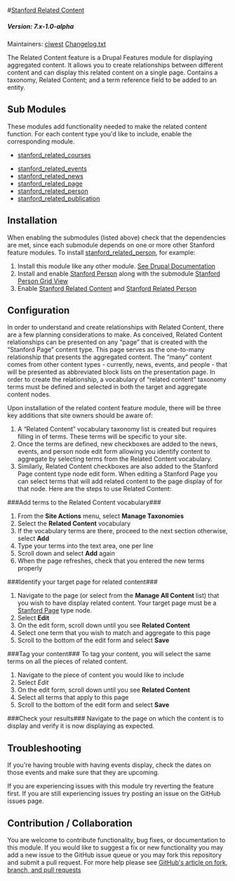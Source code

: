 #[Stanford Related Content](https://github.com/SU-SWS/stanford_related_content)
##### Version: 7.x-1.0-alpha

Maintainers: [cjwest](https://github.com/cjwest)
[Changelog.txt](CHANGELOG.txt)

The Related Content feature is a Drupal Features module for displaying aggregated content. It allows you to create relationships between different content and can display this related content on a single page. Contains a taxonomy, Related Content; and a term reference field to be added to an entity.

Sub Modules
---
These modules add functionality needed to make the related content function. For each content type you'd like to include, enable the corresponding module.

* [stanford_related_courses](https://github.com/SU-SWS/stanford_related_content/tree/7.x-1.x/modules/stanford_related_courses)
- [stanford_related_events](https://github.com/SU-SWS/stanford_related_content/tree/7.x-1.x/modules/stanford_related_events)
- [stanford_related_news](https://github.com/SU-SWS/stanford_related_content/tree/7.x-1.x/modules/stanford_related_news)
- [stanford_related_page](https://github.com/SU-SWS/stanford_related_content/tree/7.x-1.x/modules/stanford_related_page)
- [stanford_related_person](https://github.com/SU-SWS/stanford_related_content/tree/7.x-1.x/modules/stanford_related_person)
- [stanford_related_publication](https://github.com/SU-SWS/stanford_related_content/tree/7.x-1.x/modules/stanford_related_publication)


Installation
---
When enabling the submodules (listed above) check that the dependencies are met, since each submodule depends on one or more other Stanford feature modules. To install [stanford_related_person](https://github.com/SU-SWS/stanford_related_content/tree/7.x-1.x/modules/stanford_related_person), for example:

1. Install this module like any other module. [See Drupal Documentation](https://drupal.org/documentation/install/modules-themes/modules-7)
2. Install and enable [Stanford Person](https://github.com/SU-SWS/stanford_person/tree/7.x-5.x-dev) along with the submodule [Stanford Person Grid View](https://github.com/SU-SWS/stanford_person/tree/5.x-grid-view/modules/stanford_person_grid_view)
3. Enable [Stanford Related Content](https://github.com/SU-SWS/stanford_related_content) and [Stanford Related Person](https://github.com/SU-SWS/stanford_related_content/tree/7.x-1.x/modules/stanford_related_person)


Configuration
---

In order to understand and create relationships with Related Content, there are a few planning considerations to make. As conceived, Related Content relationships can be presented on any “page” that is created with the “Stanford Page” content type.  This page serves as the one-to-many relationship that presents the aggregated content.  The “many” content comes from other content types - currently, news, events, and people - that will be presented as abbreviated block lists on the presentation page. In order to create the relationship, a vocabulary of “related content” taxonomy terms must be defined and selected in both the target and aggregate content nodes.



Upon installation of the related content feature module, there will be three key additions that site owners should be aware of:

1. A “Related Content” vocabulary taxonomy list is created but requires filling in of terms. These terms will be specific to your site.
2. Once the terms are defined, new checkboxes are added to the news, events, and person node edit form allowing you identify content to aggregate by selecting terms from the Related Content vocabulary.
3. Similarly, Related Content checkboxes are also added to the Stanford Page content type node edit form. When editing a Stanford Page you can select terms that will add related content to the page display of for that node.
Here are the steps to use Related Content:

###Add terms to the Related Content vocabulary###
1. From the **Site Actions** menu, select **Manage Taxonomies**
2. Select the **Related Content** vocabulary
3. If the vocabulary terms are there, proceed to the next section otherwise, select **Add**
4. Type your terms into the text area, one per line
5. Scroll down and select **Add** again
6. When the page refreshes, check that you entered the new terms properly

###Identify your target page for related content###
1. Navigate to the page (or select from the **Manage All Content** list) that you wish to have display related content. Your target page must be a [Stanford Page](https://github.com/SU-SWS/stanford_page) type node.
2. Select **Edit**
3. On the edit form, scroll down until you see **Related Content**
4. Select one term that you wish to match and aggregate to this page
5. Scroll to the bottom of the edit form and select **Save**

###Tag your content###
To tag your content, you will select the same terms on all the pieces of related content.

1. Navigate to the piece of content you would like to include
2. Select *Edit*
3. On the edit form, scroll down until you see **Related Content**
4. Select all terms that apply to this page
5. Scroll to the bottom of the edit form and select **Save**

###Check your results###
Navigate to the page on which the content is to display and verify it is now displaying as expected.

Troubleshooting
---
If you're having trouble with having events display, check the dates on those events and make sure that they are upcoming.

If you are experiencing issues with this module try reverting the feature first. If you are still experiencing issues try posting an issue on the GitHub issues page.

Contribution / Collaboration
---

You are welcome to contribute functionality, bug fixes, or documentation to this module. If you would like to suggest a fix or new functionality you may add a new issue to the GitHub issue queue or you may fork this repository and submit a pull request. For more help please see [GitHub's article on fork, branch, and pull requests](https://help.github.com/articles/using-pull-requests)


